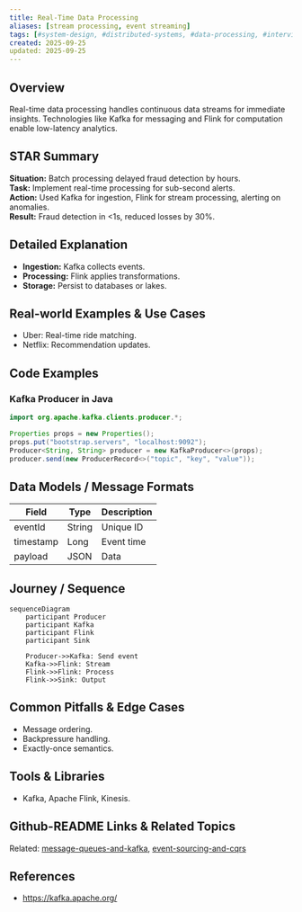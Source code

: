 ```yaml
---
title: Real-Time Data Processing
aliases: [stream processing, event streaming]
tags: [#system-design, #distributed-systems, #data-processing, #interviews]
created: 2025-09-25
updated: 2025-09-25
---
```


## Overview
Real-time data processing handles continuous data streams for immediate insights. Technologies like Kafka for messaging and Flink for computation enable low-latency analytics.

## STAR Summary
**Situation:** Batch processing delayed fraud detection by hours.  
**Task:** Implement real-time processing for sub-second alerts.  
**Action:** Used Kafka for ingestion, Flink for stream processing, alerting on anomalies.  
**Result:** Fraud detection in <1s, reduced losses by 30%.

## Detailed Explanation
- **Ingestion:** Kafka collects events.
- **Processing:** Flink applies transformations.
- **Storage:** Persist to databases or lakes.

## Real-world Examples & Use Cases
- Uber: Real-time ride matching.
- Netflix: Recommendation updates.

## Code Examples
### Kafka Producer in Java
```java
import org.apache.kafka.clients.producer.*;

Properties props = new Properties();
props.put("bootstrap.servers", "localhost:9092");
Producer<String, String> producer = new KafkaProducer<>(props);
producer.send(new ProducerRecord<>("topic", "key", "value"));
```

## Data Models / Message Formats
| Field | Type | Description |
|-------|------|-------------|
| eventId | String | Unique ID |
| timestamp | Long | Event time |
| payload | JSON | Data |

## Journey / Sequence
```mermaid
sequenceDiagram
    participant Producer
    participant Kafka
    participant Flink
    participant Sink

    Producer->>Kafka: Send event
    Kafka->>Flink: Stream
    Flink->>Flink: Process
    Flink->>Sink: Output
```

## Common Pitfalls & Edge Cases
- Message ordering.
- Backpressure handling.
- Exactly-once semantics.

## Tools & Libraries
- Kafka, Apache Flink, Kinesis.

## Github-README Links & Related Topics
Related: [message-queues-and-kafka](../message-queues-and-kafka/), [event-sourcing-and-cqrs](../event-sourcing-and-cqrs/)

## References
- https://kafka.apache.org/